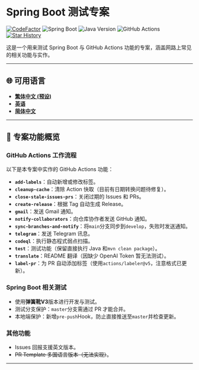 # Spring Boot 测试专案

[![CodeFactor](https://www.codefactor.io/repository/github/vancetang/demo/badge)](https://www.codefactor.io/repository/github/vancetang/demo) ![Spring Boot](https://img.shields.io/badge/dynamic/xml?url=https://raw.githubusercontent.com/vancetang/demo/master/pom.xml&query=//*[local-name()='parent']/*[local-name()='version']&label=Spring%20Boot&color=brightgreen) ![Java Version](https://img.shields.io/badge/dynamic/xml?url=https://raw.githubusercontent.com/vancetang/demo/master/pom.xml&query=//*[local-name()='properties']/*[local-name()='java.version']&label=Java&color=ED8B00&logo=openjdk&logoColor=white) ![GitHub Actions](https://img.shields.io/badge/GitHub%20Actions-Enabled-blue) [![Star History](https://img.shields.io/badge/Star%20History-Chart-orange)](https://star-history.com/#vancetang/demo&Date)

这是一个用来测试 Spring Boot 与 GitHub Actions 功能的专案，涵盖网路上常见的相关功能与实作。

* * *

## 🌐 可用语言

-   **[繁体中文 (预设)](README.md)**
-   **[英语](README.en.md)**
-   **[简体中文](README.zh-CN.md)**

* * *

## 🚀 专案功能概览

### GitHub Actions 工作流程

以下是本专案中实作的 GitHub Actions 功能：

-   **`add-labels`**：自动新增或修改标签。
-   **`cleanup-cache`**：清除 Action 快取（目前有日期转换问题待修复）。
-   **`close-stale-issues-prs`**：关闭过期的 Issues 和 PRs。
-   **`create-release`**：根据 Tag 自动生成 Release。
-   **`gmail`**：发送 Gmail 通知。
-   **`notify-collaborators`**：向仓库协作者发送 GitHub 通知。
-   **`sync-branches-and-notify`**：将`main`分支同步到`develop`，失败时发送通知。
-   **`telegram`**：发送 Telegram 讯息。
-   **`codeql`**：执行静态程式弱点扫描。
-   **`test`**：测试功能（保留直接执行 Java 和`mvn clean package`）。
-   **`translate`**：README 翻译（因缺少 OpenAI Token 暂无法测试）。
-   **`label-pr`**：为 PR 自动添加标签（使用`actions/labeler@v5`，注意格式已更新）。

### Spring Boot 相关测试

-   使用**弹簧靴V3**版本进行开发与测试。
-   测试分支保护：`master`分支需通过 PR 才能合并。
-   本地端保护：新增`pre-push`Hook，防止直接推送至`master`并检查更新。

### 其他功能

-   Issues 回报支援英文版本。
-   ~~PR Template 多国语言版本（无法实现）~~。

* * *
